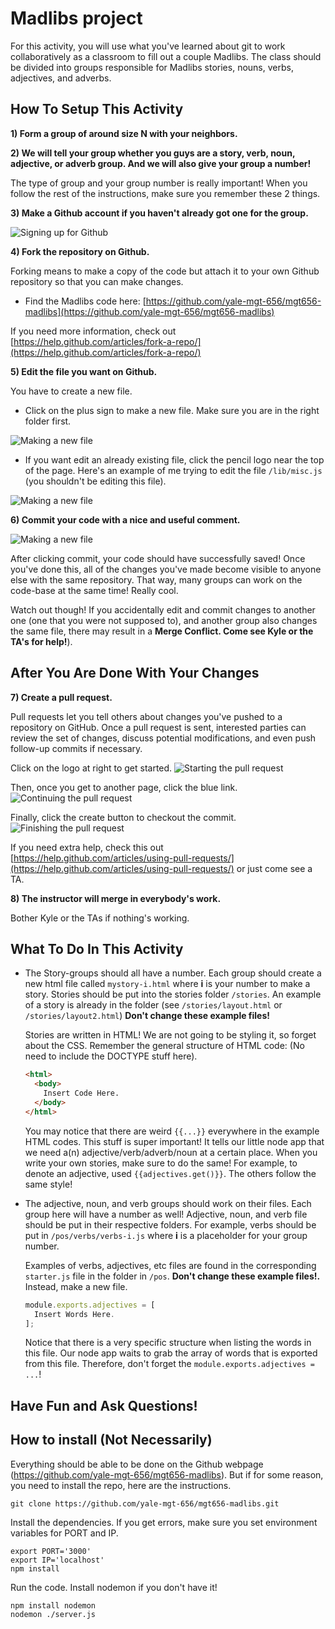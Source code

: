 # Madlibs project
For this activity, you will use what you've learned about git to work collaboratively as a classroom to fill out a couple Madlibs. The class should be divided into groups responsible for Madlibs stories, nouns, verbs, adjectives, and adverbs. 

## How To Setup This Activity

**1) Form a group of around size N with your neighbors.**

**2) We will tell your group whether you guys are a story, verb, noun, adjective, or adverb group. And we will also give your group a number!**

  The type of group and your group number is really important! When you follow the rest of the instructions, make sure you remember these 2 things.

**3) Make a Github account if you haven't already got one for the group.**
  
![Signing up for Github](https://github.com/yale-mgt-656/mgt656-madlibs/blob/master/images/signup.png)

**4) Fork the repository on Github.** 

Forking means to make a copy of the code but attach it to your own Github repository so that you can make changes.
  * Find the Madlibs code here: [https://github.com/yale-mgt-656/mgt656-madlibs](https://github.com/yale-mgt-656/mgt656-madlibs)

  If you need more information, check out [https://help.github.com/articles/fork-a-repo/](https://help.github.com/articles/fork-a-repo/)

**5) Edit the file you want on Github.** 

You have to create a new file.
  * Click on the plus sign to make a new file. Make sure you are in the right folder first.

![Making a new file](https://github.com/yale-mgt-656/mgt656-madlibs/blob/master/images/new.png)
  
  * If you want edit an already existing file, click the pencil logo near the top of the page. Here's an example of me trying to edit the file `/lib/misc.js` (you shouldn't be editing this file). 

![Making a new file](https://github.com/yale-mgt-656/mgt656-madlibs/blob/master/images/edit.png)

**6) Commit your code with a nice and useful comment.**

![Making a new file](https://github.com/yale-mgt-656/mgt656-madlibs/blob/master/images/commit.png)

  After clicking commit, your code should have successfully saved! Once you've done this, all of the changes you've made become visible to anyone else with the same repository. That way, many groups can work on the code-base at the same time! Really cool. 

  Watch out though! If you accidentally edit and commit changes to another one (one that you were not supposed to), and another group also changes the same file, there may result in a **Merge Conflict. Come see Kyle or the TA's for help!**).

## After You Are Done With Your Changes

**7) Create a pull request.**

  Pull requests let you tell others about changes you've pushed to a repository on GitHub. Once a pull request is sent, interested parties can review the set of changes, discuss potential modifications, and even push follow-up commits if necessary. 

  Click on the logo at right to get started.
  ![Starting the pull request](https://github.com/yale-mgt-656/mgt656-madlibs/blob/master/images/pull.png)

  Then, once you get to another page, click the blue link.
  ![Continuing the pull request](https://github.com/yale-mgt-656/mgt656-madlibs/blob/master/images/pull2.png)

  Finally, click the create button to checkout the commit. 
  ![Finishing the pull request](https://github.com/yale-mgt-656/mgt656-madlibs/blob/master/images/pull3.png)

  If you need extra help, check this out [https://help.github.com/articles/using-pull-requests/](https://help.github.com/articles/using-pull-requests/) or just come see a TA.

**8) The instructor will merge in everybody's work.** 

Bother Kyle or the TAs if nothing's working.

## What To Do In This Activity

* The Story-groups should all have a number. Each group should create a new html file called `mystory-i.html` where **i** is your number to make a story. Stories should be put into the stories folder `/stories`. An example of a story is already in the folder (see `/stories/layout.html` or `/stories/layout2.html`) **Don't change these example files!**

  Stories are written in HTML! We are not going to be styling it, so forget about the CSS. Remember the general structure of HTML code: (No need to include the DOCTYPE stuff here).

    ```html
    <html>
      <body>
        Insert Code Here.
      </body>
    </html>
    ```
  You may notice that there are weird `{{...}}` everywhere in the example HTML codes. This stuff is super important! It tells our little node app that we need a(n) adjective/verb/adverb/noun at a certain place. When you write your own stories, make sure to do the same! For example, to denote an adjective, used `{{adjectives.get()}}`. The others follow the same style! 

* The adjective, noun, and verb groups should work on their files. Each group here will have a number as well! Adjective, noun, and verb file should be put in their respective folders. For example, verbs should be put in `/pos/verbs/verbs-i.js` where **i** is a placeholder for your group number.

  Examples of verbs, adjectives, etc files are found in the corresponding `starter.js` file in the folder in `/pos`. **Don't change these example files!.** Instead, make a new file.

    ```javascript
    module.exports.adjectives = [
      Insert Words Here.
    ];
    ```
  Notice that there is a very specific structure when listing the words in this file. Our node app waits to grab the array of words that is exported from this file. Therefore, don't forget the `module.exports.adjectives = ...`!

## Have Fun and Ask Questions!

## How to install (Not Necessarily)

Everything should be able to be done on the Github webpage (https://github.com/yale-mgt-656/mgt656-madlibs). But if for some reason, you need to install the repo, here are the instructions. 

    git clone https://github.com/yale-mgt-656/mgt656-madlibs.git
    
Install the dependencies. If you get errors, make sure you set environment variables for PORT and IP.
    
    export PORT='3000'
    export IP='localhost'
    npm install
    
Run the code. Install nodemon if you don't have it!

    npm install nodemon
    nodemon ./server.js

